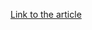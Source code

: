 [Link to the article](https://www.welivesecurity.com/en/business-security/untrustworthy-ai-data-poisoning/)
